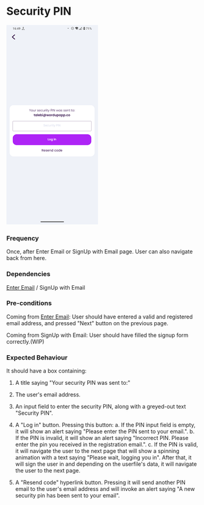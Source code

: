 # Security PIN

![SecurityPIN](../_media/Onboarding/SecurityPIN.png)

### Frequency

Once, after Enter Email or SignUp with Email page. User can also navigate back from here.

### Dependencies

[Enter Email](EnterEmail.md) / SignUp with Email 

### Pre-conditions

Coming from [Enter Email](EnterEmail.md):
User should have entered a valid and registered email address, and pressed "Next" button on the previous page.

Coming from SignUp with Email:
User should have filled the signup form correctly.(WIP)

### Expected Behaviour

It should have a box containing:
1. A title saying "Your security PIN was sent to:"

2. The user's email address.

3. An input field to enter the security PIN, along with a greyed-out text "Security PIN".

4. A "Log in" button. Pressing this button:
a. If the PIN input field is empty, it will show an alert saying "Please enter the PIN sent to your email.".
b. If the PIN is invalid, it will show an alert saying "Incorrect PIN. Please enter the pin you received in the registration email.".
c. If the PIN is valid, it will navigate the user to the next page that will show a spinning animation with a text saying "Please wait, logging you in". After that, it will sign the user in and depending on the userfile's data, it will navigate the user to the next page.

5. A "Resend code" hyperlink button. Pressing it will send another PIN email to the user's email address and will invoke an alert saying "A new security pin has been sent to your email".

